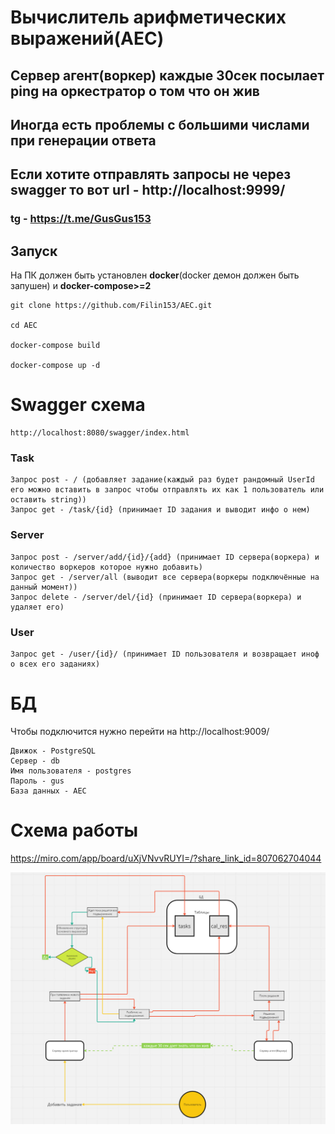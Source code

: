 # Вычислитель арифметических выражений(AEC)
## Сервер агент(воркер) каждые 30сек посылает ping на оркестратор о том что он жив
## Иногда есть проблемы с большими числами при генерации ответа
## Если хотите отправлять запросы не через swagger то вот url - http://localhost:9999/
### tg - https://t.me/GusGus153

## Запуск
На ПК должен быть установлен <b>docker</b>(docker демон должен быть запушен) и <b>docker-compose>=2</b>

    git clone https://github.com/Filin153/AEC.git

    cd AEC

    docker-compose build

    docker-compose up -d

# Swagger схема
    http://localhost:8080/swagger/index.html

### Task
    Запрос post - / (добавляет задание(каждый раз будет рандомный UserId его можно вставить в запрос чтобы отправлять их как 1 пользователь или оставить string))
    Запрос get - /task/{id} (принимает ID задания и выводит инфо о нем)

### Server
    Запрос post - /server/add/{id}/{add} (принимает ID сервера(воркера) и количество воркеров которое нужно добавить)
    Запрос get - /server/all (выводит все сервера(воркеры подключённые на данный момент))
    Запрос delete - /server/del/{id} (принимает ID сервера(воркера) и удаляет его)

### User
    Запрос get - /user/{id}/ (принимает ID пользователя и возвращает иноф о всех его заданиях)

# БД
Чтобы подключится нужно перейти на http://localhost:9009/

    Движок - PostgreSQL
    Сервер - db
    Имя пользователя - postgres
    Пароль - gus
    База данных - AEC

# Схема работы
https://miro.com/app/board/uXjVNvvRUYI=/?share_link_id=807062704044

![alt text](https://github.com/Filin153/AEC/blob/53afb900471c2873244030c3ac235a7fccbc1ba4/img/img.png?raw=true)
    